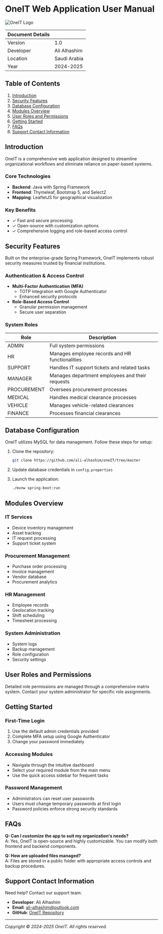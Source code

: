 # OneIT Web Application User Manual

![OneIT Logo](/api/placeholder/120/120)

| Document Details |             |
|-----------------|-------------|
| Version         | 1.0         |
| Developer       | Ali Alhashim |
| Location        | Saudi Arabia |
| Year           | 2024-2025    |

## Table of Contents
1. [Introduction](#introduction)
2. [Security Features](#security-features)
3. [Database Configuration](#database-configuration)
4. [Modules Overview](#modules-overview)
5. [User Roles and Permissions](#user-roles-and-permissions)
6. [Getting Started](#getting-started)
7. [FAQs](#faqs)
8. [Support Contact Information](#support-contact-information)

## Introduction

OneIT is a comprehensive web application designed to streamline organizational workflows and eliminate reliance on paper-based systems.

### Core Technologies
- **Backend**: Java with Spring Framework
- **Frontend**: Thymeleaf, Bootstrap 5, and Select2
- **Mapping**: LeafletJS for geographical visualization

### Key Benefits
- ✓ Fast and secure processing
- ✓ Open-source with customization options
- ✓ Comprehensive logging and role-based access control

## Security Features

Built on the enterprise-grade Spring Framework, OneIT implements robust security measures trusted by financial institutions.

### Authentication & Access Control
- **Multi-Factor Authentication (MFA)**
  - TOTP integration with Google Authenticator
  - Enhanced security protocols
- **Role-Based Access Control**
  - Granular permission management
  - Secure user separation

### System Roles
| Role | Description |
|------|-------------|
| ADMIN | Full system permissions |
| HR | Manages employee records and HR functionalities |
| SUPPORT | Handles IT support tickets and related tasks |
| MANAGER | Manages department employees and their requests |
| PROCUREMENT | Oversees procurement processes |
| MEDICAL | Handles medical clearance processes |
| VEHICLE | Manages vehicle-related clearances |
| FINANCE | Processes financial clearances |

## Database Configuration

OneIT utilizes MySQL for data management. Follow these steps for setup:

1. Clone the repository:
   ```bash
   git clone https://github.com/ali-alhashim/oneIT/tree/master
   ```

2. Update database credentials in `config.properties`

3. Launch the application:
   ```bash
   ./mvnw spring-boot:run
   ```

## Modules Overview

### IT Services
- Device inventory management
- Asset tracking
- IT request processing
- Support ticket system

### Procurement Management
- Purchase order processing
- Invoice management
- Vendor database
- Procurement analytics

### HR Management
- Employee records
- Geolocation tracking
- Shift scheduling
- Timesheet processing

### System Administration
- System logs
- Backup management
- Role configuration
- Security settings

## User Roles and Permissions

Detailed role permissions are managed through a comprehensive matrix system. Contact your system administrator for specific role assignments.

## Getting Started

### First-Time Login
1. Use the default admin credentials provided
2. Complete MFA setup using Google Authenticator
3. Change your password immediately

### Accessing Modules
- Navigate through the intuitive dashboard
- Select your required module from the main menu
- Use the quick access sidebar for frequent tasks

### Password Management
- Administrators can reset user passwords
- Users must change temporary passwords at first login
- Password policies enforce strong security standards

## FAQs

**Q: Can I customize the app to suit my organization's needs?**  
A: Yes, OneIT is open-source and highly customizable. You can modify both frontend and backend components.

**Q: How are uploaded files managed?**  
A: Files are stored in a public folder with appropriate access controls and backup procedures.

## Support Contact Information

Need help? Contact our support team:

- **Developer**: Ali Alhashim
- **Email**: ali-alhashim@outlook.com
- **GitHub**: [OneIT Repository](https://github.com/ali-alhashim/oneIT/tree/master)

---

*Copyright © 2024-2025 OneIT. All rights reserved.*
